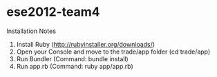 ese2012-team4
=============

Installation Notes

1. Install Ruby (http://rubyinstaller.org/downloads/)
2. Open your Console and move to the trade/app folder (cd trade/app)
3. Run Bundler (Command: bundle install)
4. Run app.rb (Command: ruby app/app.rb)